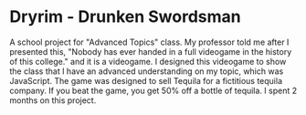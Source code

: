 # Dryrim - Drunken Swordsman
A school project for "Advanced Topics" class. My professor told me after I presented this, "Nobody has ever handed in a full videogame in the history of this college." and it is a videogame. I designed this videogame to show the class that I have an advanced understanding on my topic, which was JavaScript. The game was designed to sell Tequila for a fictitious tequila company. If you beat the game, you get 50% off a bottle of tequila. I spent 2 months on this project.
